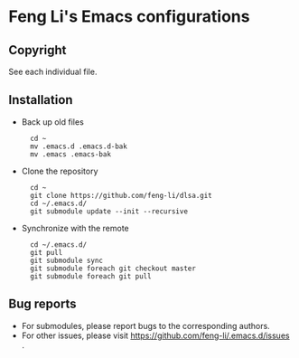 Feng Li's Emacs configurations
==============================

Copyright
---------

See each individual file.

Installation
------------

* Back up old files

        cd ~
        mv .emacs.d .emacs.d-bak
        mv .emacs .emacs-bak

* Clone the repository

        cd ~
        git clone https://github.com/feng-li/dlsa.git
        cd ~/.emacs.d/
        git submodule update --init --recursive

* Synchronize with the remote

        cd ~/.emacs.d/
        git pull
        git submodule sync
        git submodule foreach git checkout master
        git submodule foreach git pull

Bug reports
-----------

* For submodules, please report bugs to the corresponding authors.
* For other issues, please visit https://github.com/feng-li/.emacs.d/issues .
